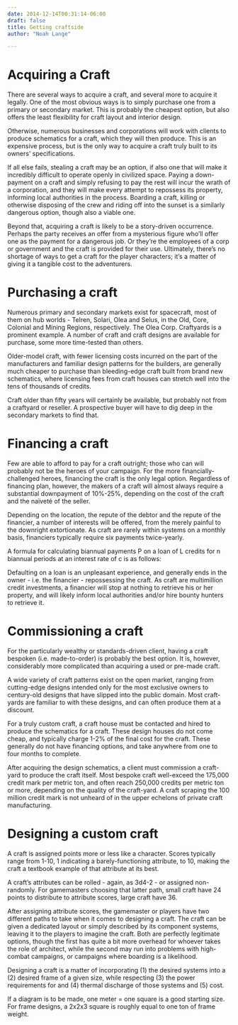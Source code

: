 ```yaml
---
date: 2014-12-14T00:31:14-06:00
draft: false
title: Getting craftside
author: "Noah Lange"

---
```

# Acquiring a Craft

There are several ways to acquire a craft, and several more to acquire it legally. One of the most obvious ways is to simply purchase one from a primary or secondary market. This is probably the cheapest option, but also offers the least flexibility for craft layout and interior design.

Otherwise, numerous businesses and corporations will work with clients to produce schematics for a craft, which they will then produce. This is an expensive process, but is the only way to acquire a craft truly built to its owners’ specifications.

If all else fails, stealing a craft may be an option, if also one that will make it incredibly difficult to operate openly in civilized space. Paying a down-payment on a craft and simply refusing to pay the rest will incur the wrath of a corporation, and they will make every attempt to repossess its property, informing local authorities in the process. Boarding a craft, killing or otherwise disposing of the crew and riding off into the sunset is a similarly dangerous option, though also a viable one.

Beyond that, acquiring a craft is likely to be a story-driven occurrence. Perhaps the party receives an offer from a mysterious figure who’ll offer one as the payment for a dangerous job. Or they’re the employees of a corp or government and the craft is provided for their use. Ultimately, there’s no shortage of ways to get a craft for the player characters; it’s a matter of giving it a tangible cost to the adventurers.

# Purchasing a craft
Numerous primary and secondary markets exist for spacecraft, most of them on hub worlds - Telren, Solari, Olea and Selus, in the Old, Core, Colonial and Mining Regions, respectively. The Olea Corp. Craftyards is a prominent example. A number of craft and craft designs are available for purchase, some more time-tested than others.

Older-model craft, with fewer licensing costs incurred on the part of the manufacturers and familiar design patterns for the builders, are generally much cheaper to purchase than bleeding-edge craft built from brand new schematics, where licensing fees from craft houses can stretch well into the tens of thousands of credits.

Craft older than fifty years will certainly be available, but probably not from a craftyard or reseller. A prospective buyer will have to dig deep in the secondary markets to find that.

# Financing a craft
Few are able to afford to pay for a craft outright; those who can will probably not be the heroes of your campaign. For the more financially-challenged heroes, financing the craft is the only legal option. Regardless of financing plan, however, the makers of a craft will almost always require a substantial downpayment of 10%-25%, depending on the cost of the craft and the naïveté of the seller.

Depending on the location, the repute of the debtor and the repute of the financier, a number of interests will be offered, from the merely painful to the downright extortionate. As craft are rarely within systems on a monthly basis, financiers typically require six payments twice-yearly.

A formula for calculating biannual payments P on a loan of L credits for n biannual periods at an interest rate of c is as follows:

Defaulting on a loan is an unpleasant experience, and generally ends in the owner - i.e. the financier - repossessing the craft. As craft are multimillion credit investments, a financier will stop at nothing to retrieve his or her property, and will likely inform local authorities and/or hire bounty hunters to retrieve it.

# Commissioning a craft
For the particularly wealthy or standards-driven client, having a craft bespoken (i.e. made-to-order) is probably the best option. It is, however, considerably more complicated than acquiring a used or pre-made craft.

A wide variety of craft patterns exist on the open market, ranging from cutting-edge designs intended only for the most exclusive owners to century-old designs that have slipped into the public domain. Most craft-yards are familiar to with these designs, and can often produce them at a discount.

For a truly custom craft, a craft house must be contacted and hired to produce the schematics for a craft. These design houses do not come cheap, and typically charge 1-2% of the final cost for the craft. These generally do not have financing options, and take anywhere from one to four months to complete.

After acquiring the design schematics, a client must commission a craft-yard to produce the craft itself. Most bespoke craft well-exceed the 175,000 credit mark per metric ton, and often reach 250,000 credits per metric ton or more, depending on the quality of the craft-yard. A craft scraping the 100 million credit mark is not unheard of in the upper echelons of private craft manufacturing.

# Designing a custom craft

A craft is assigned points more or less like a character. Scores typically range from 1-10, 1 indicating a barely-functioning attribute, to 10, making the craft a textbook example of that attribute at its best.

A craft’s attributes can be rolled - again, as 3d4-2 - or assigned non-randomly. For gamemasters choosing that latter path, small craft have 24 points to distribute to attribute scores, large craft have 36.

After assigning attribute scores, the gamemaster or players have two different paths to take when it comes to designing a craft. The craft can be given a dedicated layout or simply described by its component systems, leaving it to the players to imagine the craft. Both are perfectly legitimate options, though the first has quite a bit more overhead for whoever takes the role of architect, while the  second may run into problems with high-combat campaigns, or campaigns where boarding is a likelihood.

Designing a craft is a matter of incorporating (1)  the desired systems into a (2) desired frame of a given size, while respecting (3) the power requirements for and (4) thermal discharge of those systems and (5) cost.

If a diagram is to be made, one meter = one square is a good starting size. For frame designs, a 2x2x3 square is roughly equal to one ton of frame weight.
